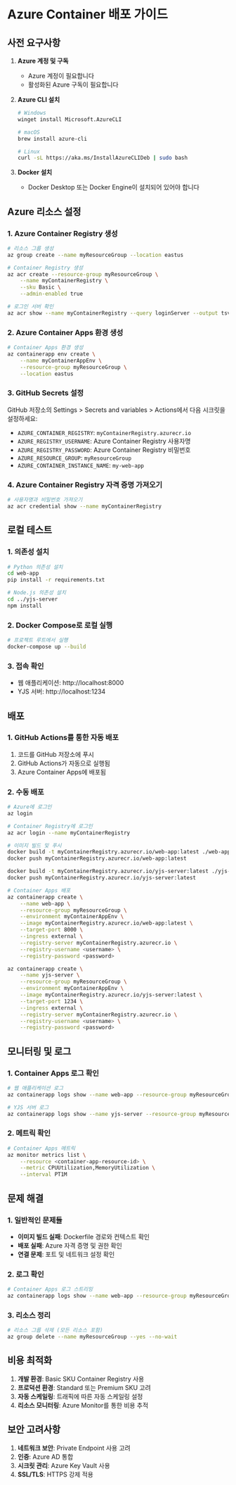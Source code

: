 # Azure Container 배포 가이드

## 사전 요구사항

1. **Azure 계정 및 구독**
   - Azure 계정이 필요합니다
   - 활성화된 Azure 구독이 필요합니다

2. **Azure CLI 설치**
   ```bash
   # Windows
   winget install Microsoft.AzureCLI
   
   # macOS
   brew install azure-cli
   
   # Linux
   curl -sL https://aka.ms/InstallAzureCLIDeb | sudo bash
   ```

3. **Docker 설치**
   - Docker Desktop 또는 Docker Engine이 설치되어 있어야 합니다

## Azure 리소스 설정

### 1. Azure Container Registry 생성

```bash
# 리소스 그룹 생성
az group create --name myResourceGroup --location eastus

# Container Registry 생성
az acr create --resource-group myResourceGroup \
    --name myContainerRegistry \
    --sku Basic \
    --admin-enabled true

# 로그인 서버 확인
az acr show --name myContainerRegistry --query loginServer --output tsv
```

### 2. Azure Container Apps 환경 생성

```bash
# Container Apps 환경 생성
az containerapp env create \
    --name myContainerAppEnv \
    --resource-group myResourceGroup \
    --location eastus
```

### 3. GitHub Secrets 설정

GitHub 저장소의 Settings > Secrets and variables > Actions에서 다음 시크릿을 설정하세요:

- `AZURE_CONTAINER_REGISTRY`: `myContainerRegistry.azurecr.io`
- `AZURE_REGISTRY_USERNAME`: Azure Container Registry 사용자명
- `AZURE_REGISTRY_PASSWORD`: Azure Container Registry 비밀번호
- `AZURE_RESOURCE_GROUP`: `myResourceGroup`
- `AZURE_CONTAINER_INSTANCE_NAME`: `my-web-app`

### 4. Azure Container Registry 자격 증명 가져오기

```bash
# 사용자명과 비밀번호 가져오기
az acr credential show --name myContainerRegistry
```

## 로컬 테스트

### 1. 의존성 설치

```bash
# Python 의존성 설치
cd web-app
pip install -r requirements.txt

# Node.js 의존성 설치
cd ../yjs-server
npm install
```

### 2. Docker Compose로 로컬 실행

```bash
# 프로젝트 루트에서 실행
docker-compose up --build
```

### 3. 접속 확인

- 웹 애플리케이션: http://localhost:8000
- YJS 서버: http://localhost:1234

## 배포

### 1. GitHub Actions를 통한 자동 배포

1. 코드를 GitHub 저장소에 푸시
2. GitHub Actions가 자동으로 실행됨
3. Azure Container Apps에 배포됨

### 2. 수동 배포

```bash
# Azure에 로그인
az login

# Container Registry에 로그인
az acr login --name myContainerRegistry

# 이미지 빌드 및 푸시
docker build -t myContainerRegistry.azurecr.io/web-app:latest ./web-app
docker push myContainerRegistry.azurecr.io/web-app:latest

docker build -t myContainerRegistry.azurecr.io/yjs-server:latest ./yjs-server
docker push myContainerRegistry.azurecr.io/yjs-server:latest

# Container Apps 배포
az containerapp create \
    --name web-app \
    --resource-group myResourceGroup \
    --environment myContainerAppEnv \
    --image myContainerRegistry.azurecr.io/web-app:latest \
    --target-port 8000 \
    --ingress external \
    --registry-server myContainerRegistry.azurecr.io \
    --registry-username <username> \
    --registry-password <password>

az containerapp create \
    --name yjs-server \
    --resource-group myResourceGroup \
    --environment myContainerAppEnv \
    --image myContainerRegistry.azurecr.io/yjs-server:latest \
    --target-port 1234 \
    --ingress external \
    --registry-server myContainerRegistry.azurecr.io \
    --registry-username <username> \
    --registry-password <password>
```

## 모니터링 및 로그

### 1. Container Apps 로그 확인

```bash
# 웹 애플리케이션 로그
az containerapp logs show --name web-app --resource-group myResourceGroup

# YJS 서버 로그
az containerapp logs show --name yjs-server --resource-group myResourceGroup
```

### 2. 메트릭 확인

```bash
# Container Apps 메트릭
az monitor metrics list \
    --resource <container-app-resource-id> \
    --metric CPUUtilization,MemoryUtilization \
    --interval PT1M
```

## 문제 해결

### 1. 일반적인 문제들

- **이미지 빌드 실패**: Dockerfile 경로와 컨텍스트 확인
- **배포 실패**: Azure 자격 증명 및 권한 확인
- **연결 문제**: 포트 및 네트워크 설정 확인

### 2. 로그 확인

```bash
# Container Apps 로그 스트리밍
az containerapp logs show --name web-app --resource-group myResourceGroup --follow
```

### 3. 리소스 정리

```bash
# 리소스 그룹 삭제 (모든 리소스 포함)
az group delete --name myResourceGroup --yes --no-wait
```

## 비용 최적화

1. **개발 환경**: Basic SKU Container Registry 사용
2. **프로덕션 환경**: Standard 또는 Premium SKU 고려
3. **자동 스케일링**: 트래픽에 따른 자동 스케일링 설정
4. **리소스 모니터링**: Azure Monitor를 통한 비용 추적

## 보안 고려사항

1. **네트워크 보안**: Private Endpoint 사용 고려
2. **인증**: Azure AD 통합
3. **시크릿 관리**: Azure Key Vault 사용
4. **SSL/TLS**: HTTPS 강제 적용